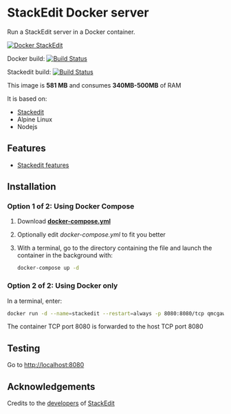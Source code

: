 # StackEdit Docker server

Run a StackEdit server in a Docker container.

[![Docker StackEdit](https://github.com/qdm12/stackedit-docker/raw/master/readme/title.png)](https://hub.docker.com/r/qmcgaw/stackedit/)

Docker build:
[![Build Status](https://travis-ci.org/qdm12/stackedit-docker.svg?branch=master)](https://travis-ci.org/qdm12/stackedit-docker)

Stackedit build:
[![Build Status](https://img.shields.io/travis/benweet/stackedit.svg?style=flat)](https://travis-ci.org/benweet/stackedit)

This image is **581 MB** and consumes **340MB-500MB** of RAM

It is based on:
- [Stackedit](https://github.com/benweet/stackedit)
- Alpine Linux
- Nodejs

## Features

- [Stackedit features](https://github.com/benweet/stackedit/blob/master/README.md#stackedit-can)

## Installation

### Option 1 of 2: Using Docker Compose

1. Download [**docker-compose.yml**](https://raw.githubusercontent.com/qdm12/stackedit-docker/master/docker-compose.yml)
1. Optionally edit *docker-compose.yml* to fit you better
1. With a terminal, go to the directory containing the file and launch 
the container in the background with:

    ```bash   
    docker-compose up -d
    ```

### Option 2 of 2: Using Docker only

In a terminal, enter:

```bash   
docker run -d --name=stackedit --restart=always -p 8080:8080/tcp qmcgaw/stackedit
```

The container TCP port 8080 is forwarded to the host TCP port 8080

## Testing

Go to [http://localhost:8080](http://localhost:8080)

## Acknowledgements

Credits to the [developers](https://github.com/benweet/stackedit/graphs/contributors) 
of [StackEdit](https://stackedit.io/)

